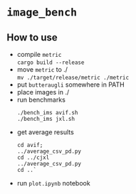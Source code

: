 # `image_bench`

## How to use

- compile `metric`  
  `cargo build --release`
- move `metric` to ./  
  `mv ./target/release/metric ./metric`
- put `butteraugli` somewhere in PATH
- place images in ./
- run benchmarks  
  ```
  ./bench_ims avif.sh 
  ./bench_ims jxl.sh
  ```
- get average results  
  ```
  cd avif;
  ../average_csv_pd.py
  cd ../cjxl
  ../average_csv_pd.py
  cd ..`
- run `plot.ipynb` notebook
